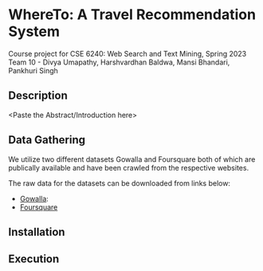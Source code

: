 # WhereTo: A Travel Recommendation System
Course project for CSE 6240: Web Search and Text Mining, Spring 2023
Team 10 - Divya Umapathy, Harshvardhan Baldwa, Mansi Bhandari, Pankhuri Singh

## Description

<Paste the Abstract/Introduction here>

## Data Gathering
We utilize two different datasets Gowalla and Foursquare both of which are publically available and have been crawled from the respective websites.

The raw data for the datasets can be downloaded from links below:
- [Gowalla](http://snap.stanford.edu/data/loc-gowalla.html): 
- [Foursquare](https://sites.google.com/site/yangdingqi/home/foursquare-dataset)

## Installation


## Execution
